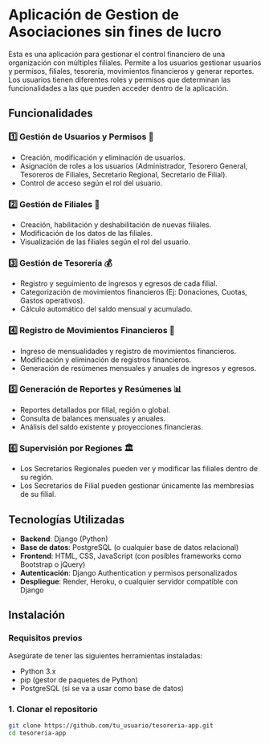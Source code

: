 # Aplicación de Gestion de Asociaciones sin fines de lucro

Esta es una aplicación para gestionar el control financiero de una organización con múltiples filiales. Permite a los usuarios gestionar usuarios y permisos, filiales, tesorería, movimientos financieros y generar reportes. Los usuarios tienen diferentes roles y permisos que determinan las funcionalidades a las que pueden acceder dentro de la aplicación.

## Funcionalidades

### 1️⃣ **Gestión de Usuarios y Permisos 👥**
- Creación, modificación y eliminación de usuarios.
- Asignación de roles a los usuarios (Administrador, Tesorero General, Tesoreros de Filiales, Secretario Regional, Secretario de Filial).
- Control de acceso según el rol del usuario.

### 2️⃣ **Gestión de Filiales 🏢**
- Creación, habilitación y deshabilitación de nuevas filiales.
- Modificación de los datos de las filiales.
- Visualización de las filiales según el rol del usuario.

### 3️⃣ **Gestión de Tesorería 💰**
- Registro y seguimiento de ingresos y egresos de cada filial.
- Categorización de movimientos financieros (Ej: Donaciones, Cuotas, Gastos operativos).
- Cálculo automático del saldo mensual y acumulado.

### 4️⃣ **Registro de Movimientos Financieros 📑**
- Ingreso de mensualidades y registro de movimientos financieros.
- Modificación y eliminación de registros financieros.
- Generación de resúmenes mensuales y anuales de ingresos y egresos.

### 5️⃣ **Generación de Reportes y Resúmenes 📊**
- Reportes detallados por filial, región o global.
- Consulta de balances mensuales y anuales.
- Análisis del saldo existente y proyecciones financieras.

### 6️⃣ **Supervisión por Regiones 🏛️**
- Los Secretarios Regionales pueden ver y modificar las filiales dentro de su región.
- Los Secretarios de Filial pueden gestionar únicamente las membresías de su filial.

## Tecnologías Utilizadas

- **Backend**: Django (Python)
- **Base de datos**: PostgreSQL (o cualquier base de datos relacional)
- **Frontend**: HTML, CSS, JavaScript (con posibles frameworks como Bootstrap o jQuery)
- **Autenticación**: Django Authentication y permisos personalizados
- **Despliegue**: Render, Heroku, o cualquier servidor compatible con Django

## Instalación

### Requisitos previos
Asegúrate de tener las siguientes herramientas instaladas:

- Python 3.x
- pip (gestor de paquetes de Python)
- PostgreSQL (si se va a usar como base de datos)

### 1. Clonar el repositorio

```bash
git clone https://github.com/tu_usuario/tesoreria-app.git
cd tesoreria-app
